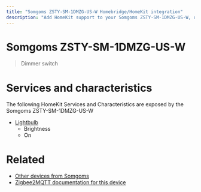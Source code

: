 ```yaml
---
title: "Somgoms ZSTY-SM-1DMZG-US-W Homebridge/HomeKit integration"
description: "Add HomeKit support to your Somgoms ZSTY-SM-1DMZG-US-W, using Homebridge, Zigbee2MQTT and homebridge-z2m."
---
```

<!---
This file has been GENERATED using src/docgen/docgen.ts
DO NOT EDIT THIS FILE MANUALLY!
-->
# Somgoms ZSTY-SM-1DMZG-US-W
> Dimmer switch


# Services and characteristics
The following HomeKit Services and Characteristics are exposed by
the Somgoms ZSTY-SM-1DMZG-US-W

* [Lightbulb](../../light.md)
  * Brightness
  * On


# Related
* [Other devices from Somgoms](../index.md#somgoms)
* [Zigbee2MQTT documentation for this device](https://www.zigbee2mqtt.io/devices/ZSTY-SM-1DMZG-US-W.html)